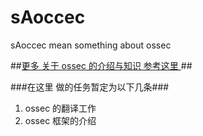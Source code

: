 sAoccec
=======

sAoccec mean something about ossec 

##[更多 关于 ossec 的介绍与知识 参考这里 ](http://www.ossec.net/)##

###在这里 做的任务暂定为以下几条###

1. ossec 的翻译工作
2. ossec 框架的介绍

